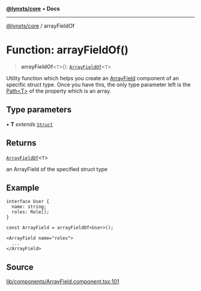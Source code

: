 [**@lynxts/core**](../README.md) • **Docs**

***

[@lynxts/core](../README.md) / arrayFieldOf

# Function: arrayFieldOf()

> **arrayFieldOf**\<`T`\>(): [`ArrayFieldOf`](../type-aliases/ArrayFieldOf.md)\<`T`\>

Utility function which helps you create an [ArrayField](ArrayField.md) component of
an specific struct type. Once you have this, the only type parameter left is
the [Path\<T\>](../type-aliases/Path.md) of the property which is an array.

## Type parameters

• **T** *extends* [`Struct`](../type-aliases/Struct.md)

## Returns

[`ArrayFieldOf`](../type-aliases/ArrayFieldOf.md)\<`T`\>

an ArrayField of the specified struct type

## Example

```
interface User {
  name: string;
  roles: Role[];
}

const ArrayField = arrayFieldOf<User>();

<ArrayField name="roles">
  ...
</ArrayField>
```

## Source

[lib/components/ArrayField.component.tsx:101](https://github.com/JoseLion/lynxts/blob/main/packages/core/src/lib/components/ArrayField.component.tsx#L101)
